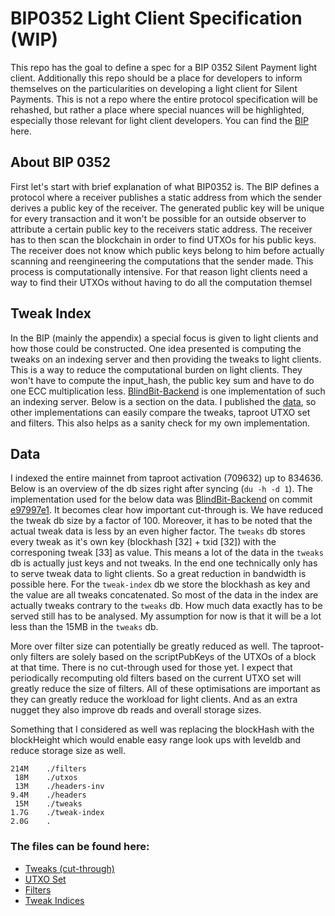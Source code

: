 # BIP0352 Light Client Specification (WIP)
This repo has the goal to define a spec for a BIP 0352 Silent Payment light client. 
Additionally this repo should be a place for developers to inform themselves on the particularities on developing a light client for Silent Payments. This is not a repo where the entire protocol specification will be rehashed, but rather a place where special nuances will be highlighted, especially those relevant for light client developers. You can find the [BIP](https://github.com/josibake/bips/blob/silent-payments-bip/bip-0352.mediawiki) here.

## About BIP 0352
First let's start with brief explanation of what BIP0352 is. The BIP defines a protocol where a receiver publishes a static address from which the sender derives a public key of the receiver. The generated public key will be unique for every transaction and it won't be possible for an outside observer to attribute a certain public key to the receivers static address. The receiver has to then scan the blockchain in order to find UTXOs for his public keys. The receiver does not know which public keys belong to him before actually scanning and reengineering the computations that the sender made. This process is computationally intensive. For that reason light clients need a way to find their UTXOs without having to do all the computation themsel

## Tweak Index
In the BIP (mainly the appendix) a special focus is given to light clients and how those could be constructed. One idea presented is computing the tweaks on an indexing server and then providing the tweaks to light clients. This is a way to reduce the computational burden on light clients. They won't have to compute the input_hash, the public key sum and have to do one ECC multiplication less. [BlindBit-Backend](https://github.com/setavenger/BlindBit-Backend/) is one implementation of such an indexing server. Below is a section on the data. I published the [data](#the-files-can-be-found-here), so other implementations can easily compare the tweaks, taproot UTXO set and filters. This also helps as a sanity check for my own implementation.

## Data
I indexed the entire mainnet from taproot activation (709632) up to 834636. Below is an overview of the db sizes right after syncing (`du -h -d 1`). The implementation used for the below data was [BlindBit-Backend](https://github.com/setavenger/BlindBit-Backend/) on commit [e97997e1](https://github.com/setavenger/BlindBit-Backend/commit/e97997e15df0b419b9a3d0fe2324953a751b7633). It becomes clear how important cut-through is. We have reduced the tweak db size by a factor of 100. Moreover, it has to be noted that the actual tweak data is less by an even higher factor. The `tweaks` db stores every tweak as it's own key (blockhash [32] + txid [32]) with the corresponing tweak [33] as value. This means a lot of the data in the `tweaks` db is actually just keys and not tweaks. In the end one technically only has to serve tweak data to light clients. So a great reduction in bandwidth is possible here. For the `tweak-index` db we store the blockhash as key and the value are all tweaks concatenated. So most of the data in the index are actually tweaks contrary to the `tweaks` db. How much data exactly has to be served still has to be analysed. My assumption for now is that it will be a lot less than the 15MB in the `tweaks` db.

More over filter size can potentially be greatly reduced as well. The taproot-only filters are solely based on the scriptPubKeys of the UTXOs of a block at that time. There is no cut-through used for those yet. I expect that periodically recomputing old filters based on the current UTXO set will greatly reduce the size of filters. All of these  optimisations are important as they can greatly reduce the workload for light clients. And as an extra nugget they also improve db reads and overall storage sizes.

Something that I considered as well was replacing the blockHash with the blockHeight which would enable easy range look ups with leveldb and reduce storage size as well. 

```plaintext
214M	./filters
 18M	./utxos
 13M	./headers-inv
9.4M	./headers
 15M	./tweaks
1.7G	./tweak-index
2.0G	.
```

### The files can be found here:
- [Tweaks (cut-through)](https://snb-public.fra1.cdn.digitaloceanspaces.com/BIP0352/Reference-Indices/blind-bit-2024-03-14/tweaks-1710408770.csv)
- [UTXO Set](https://snb-public.fra1.cdn.digitaloceanspaces.com/BIP0352/Reference-Indices/blind-bit-2024-03-14/utxos-1710408770.csv)
- [Filters](https://snb-public.fra1.cdn.digitaloceanspaces.com/BIP0352/Reference-Indices/blind-bit-2024-03-14/filters-1710408770.csv)
- [Tweak Indices](https://snb-public.fra1.cdn.digitaloceanspaces.com/BIP0352/Reference-Indices/blind-bit-2024-03-14/tweak-indices-1710408770.csv)
